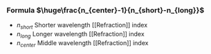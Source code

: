### Formula $\huge\frac{n_{center}-1}{n_{short}-n_{long}}$
- $n_{short}$ Shorter wavelength [[Refraction]] index
- $n_{long}$ Longer wavelength [[Refraction]] index
- $n_{center}$ Middle wavelength [[Refraction]] index
